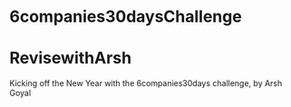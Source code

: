 # 6companies30daysChallenge
# RevisewithArsh

Kicking off the New Year with the 6companies30days challenge, by Arsh Goyal
